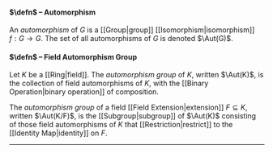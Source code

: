 #### $\defn$ – Automorphism
An *automorphism* of $G$ is a [[Group|group]] [[Isomorphism|isomorphism]] $f:G\to G$. The set of all automorphisms of $G$ is denoted $\Aut(G)$.

#### $\defn$ – Field Automorphism Group
Let $K$ be a [[Ring|field]]. The *automorphism group* of $K$, written $\Aut(K)$, is the collection of field automorphisms of $K$, with the [[Binary Operation|binary operation]] of composition. 

The *automorphism group* of a field [[Field Extension|extension]] $F \subseteq K$, written $\Aut(K/F)$, is the [[Subgroup|subgroup]] of $\Aut(K)$ consisting of those field automorphisms of $K$ that [[Restriction|restrict]] to the [[Identity Map|identity]] on $F$.
***